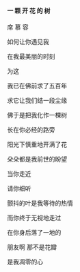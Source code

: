 #### 一 颗 开 花 的 树

席 慕 容

如何让你遇见我

在我最美丽的时刻

为这

我已在佛前求了五百年

求它让我们结一段尘缘

佛于是把我化作一棵树

长在你必经的路旁

阳光下慎重地开满了花

朵朵都是我前世的盼望

当你走近

请你细听

颤抖的叶是我等待的热情

而你终于无视地走过

在你身后落了一地的

朋友啊 那不是花瓣

是我凋零的心

